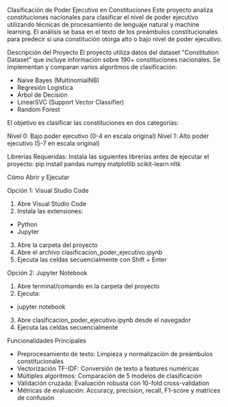 Clasificación de Poder Ejecutivo en Constituciones
Este proyecto analiza constituciones nacionales para clasificar el nivel de poder ejecutivo utilizando técnicas de procesamiento de lenguaje natural y machine learning. El análisis se basa en el texto de los preámbulos constitucionales para predecir si una constitución otorga alto o bajo nivel de poder ejecutivo.

Descripción del Proyecto
El proyecto utiliza datos del dataset "Constitution Dataset" que incluye información sobre 190+ constituciones nacionales. Se implementan y comparan varios algoritmos de clasificación:
- Naive Bayes (MultinomialNB)
- Regresión Logística
- Árbol de Decisión
- LinearSVC (Support Vector Classifier)
- Random Forest

El objetivo es clasificar las constituciones en dos categorías:


Nivel 0: Bajo poder ejecutivo (0-4 en escala original)
Nivel 1: Alto poder ejecutivo (5-7 en escala original)



Librerías Requeridas:
Instala las siguientes librerías antes de ejecutar el proyecto:
pip install pandas numpy matplotlib scikit-learn nltk



Cómo Abrir y Ejecutar

Opción 1: Visual Studio Code

1. Abre Visual Studio Code
2. Instala las extensiones:
- Python
- Jupyter
3. Abre la carpeta del proyecto
4. Abre el archivo clasificacion_poder_ejecutivo.ipynb
5. Ejecuta las celdas secuencialmente con Shift + Enter

Opción 2: Jupyter Notebook
1. Abre terminal/comando en la carpeta del proyecto
2. Ejecuta:
- jupyter notebook

3. Abre clasificacion_poder_ejecutivo.ipynb desde el navegador
4. Ejecuta las celdas secuencialmente


Funcionalidades Principales
- Preprocesamiento de texto: Limpieza y normalización de preámbulos constitucionales
- Vectorización TF-IDF: Conversión de texto a features numéricas
- Múltiples algoritmos: Comparación de 5 modelos de clasificación
- Validación cruzada: Evaluación robusta con 10-fold cross-validation
- Métricas de evaluación: Accuracy, precision, recall, F1-score y matrices de confusión
